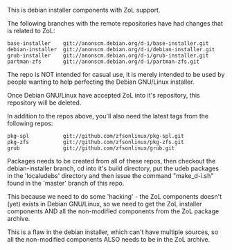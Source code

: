 This is debian installer components with ZoL support.

The following branches with the remote repositories have
had changes that is related to ZoL:

    base-installer    git://anonscm.debian.org/d-i/base-installer.git
    debian-installer  git://anonscm.debian.org/d-i/debian-installer.git
    grub-installer    git://anonscm.debian.org/d-i/grub-installer.git
    partman-zfs       git://anonscm.debian.org/d-i/partman-zfs.git

The repo is NOT intended for casual use, it is merely intended to be
used by people wanting to help perfecting the Debian GNU/Linux installer.

Once Debian GNU/Linux have accepted ZoL into it's repository, this
repository will be deleted.


In addition to the repos above, you'll also need the latest tags from
the following repos:

    pkg-spl           git://github.com/zfsonlinux/pkg-spl.git
    pkg-zfs           git://github.com/zfsonlinux/pkg-zfs.git
    grub              git://github.com/zfsonlinux/grub.git


Packages needs to be created from all of these repos, then checkout
the debian-installer branch, cd into it's build directory, put the
udeb packages in the 'localudebs' directory and then issue the command
"make_d-i.sh" found in the 'master' branch of this repo.

This because we need to do some 'hacking' - the ZoL components doesn't
(yet) exists in Debian GNU/Linux, so we need to get the ZoL installer
components AND all the non-modified components from the ZoL package
archive.

This is a flaw in the debian installer, which can't have multiple sources,
so all the non-modified components ALSO needs to be in the ZoL archive.
